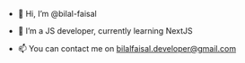 - 👋 Hi, I’m @bilal-faisal
<!--- - 👀 I’m interested in ... --->
- 🌱 I’m a JS developer, currently learning NextJS
<!--- - 💞️ I’m looking to collaborate on ... --->
- 📫 You can contact me on bilalfaisal.developer@gmail.com

<!---
bilal-faisal/bilal-faisal is a ✨ special ✨ repository because its `README.md` (this file) appears on your GitHub profile.
You can click the Preview link to take a look at your changes.
--->
